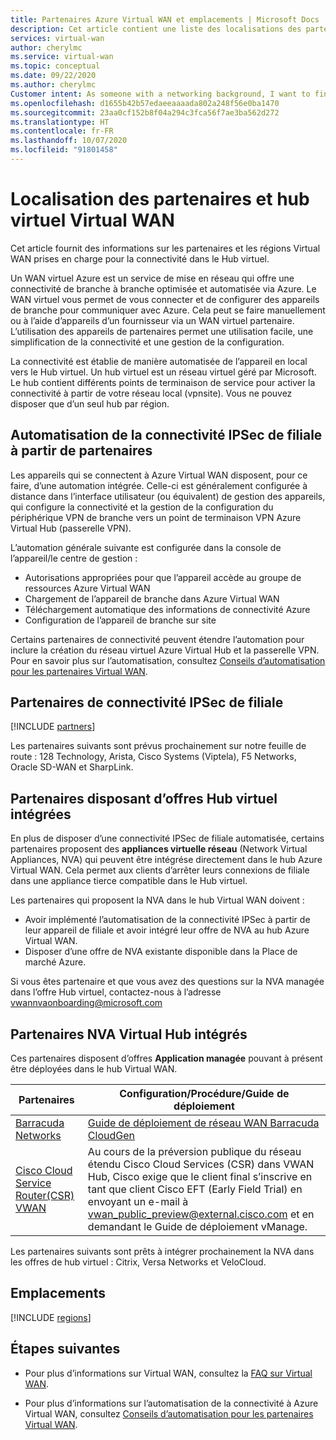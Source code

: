 ```yaml
---
title: Partenaires Azure Virtual WAN et emplacements | Microsoft Docs
description: Cet article contient une liste des localisations des partenaires et hubs Azure Virtual WAN.
services: virtual-wan
author: cherylmc
ms.service: virtual-wan
ms.topic: conceptual
ms.date: 09/22/2020
ms.author: cherylmc
Customer intent: As someone with a networking background, I want to find a Virtual WAN partner
ms.openlocfilehash: d1655b42b57edaeeaaaada802a248f56e0ba1470
ms.sourcegitcommit: 23aa0cf152b8f04a294c3fca56f7ae3ba562d272
ms.translationtype: HT
ms.contentlocale: fr-FR
ms.lasthandoff: 10/07/2020
ms.locfileid: "91801458"
---
```

# <a name="virtual-wan-partners-and-virtual-hub-locations"></a>Localisation des partenaires et hub virtuel Virtual WAN

Cet article fournit des informations sur les partenaires et les régions Virtual WAN prises en charge pour la connectivité dans le Hub virtuel.

Un WAN virtuel Azure est un service de mise en réseau qui offre une connectivité de branche à branche optimisée et automatisée via Azure. Le WAN virtuel vous permet de vous connecter et de configurer des appareils de branche pour communiquer avec Azure. Cela peut se faire manuellement ou à l’aide d’appareils d’un fournisseur via un WAN virtuel partenaire. L’utilisation des appareils de partenaires permet une utilisation facile, une simplification de la connectivité et une gestion de la configuration.

La connectivité est établie de manière automatisée de l’appareil en local vers le Hub virtuel. Un hub virtuel est un réseau virtuel géré par Microsoft. Le hub contient différents points de terminaison de service pour activer la connectivité à partir de votre réseau local (vpnsite). Vous ne pouvez disposer que d’un seul hub par région.

## <a name="branch-ipsec-connectivity-automation-from-partners"></a><a name="automation"></a>Automatisation de la connectivité IPSec de filiale à partir de partenaires

Les appareils qui se connectent à Azure Virtual WAN disposent, pour ce faire, d’une automation intégrée. Celle-ci est généralement configurée à distance dans l’interface utilisateur (ou équivalent) de gestion des appareils, qui configure la connectivité et la gestion de la configuration du périphérique VPN de branche vers un point de terminaison VPN Azure Virtual Hub (passerelle VPN).

L’automation générale suivante est configurée dans la console de l’appareil/le centre de gestion :

* Autorisations appropriées pour que l’appareil accède au groupe de ressources Azure Virtual WAN
* Chargement de l’appareil de branche dans Azure Virtual WAN
* Téléchargement automatique des informations de connectivité Azure
* Configuration de l’appareil de branche sur site 

Certains partenaires de connectivité peuvent étendre l’automation pour inclure la création du réseau virtuel Azure Virtual Hub et la passerelle VPN. Pour en savoir plus sur l’automatisation, consultez [Conseils d’automatisation pour les partenaires Virtual WAN](virtual-wan-configure-automation-providers.md).

## <a name="branch-ipsec-connectivity-partners"></a><a name="partners"></a>Partenaires de connectivité IPSec de filiale

[!INCLUDE [partners](../../includes/virtual-wan-partners-include.md)]

Les partenaires suivants sont prévus prochainement sur notre feuille de route : 128 Technology, Arista, Cisco Systems (Viptela), F5 Networks, Oracle SD-WAN et SharpLink.

## <a name="partners-with-integrated-virtual-hub-offerings"></a>Partenaires disposant d’offres Hub virtuel intégrées
En plus de disposer d’une connectivité IPSec de filiale automatisée, certains partenaires proposent des **appliances virtuelle réseau** (Network Virtual Appliances, NVA) qui peuvent être intégrése directement dans le hub Azure Virtual WAN.  Cela permet aux clients d’arrêter leurs connexions de filiale dans une appliance tierce compatible dans le Hub virtuel.  

Les partenaires qui proposent la NVA dans le hub Virtual WAN doivent :

* Avoir implémenté l’automatisation de la connectivité IPSec à partir de leur appareil de filiale et avoir intégré leur offre de NVA au hub Azure Virtual WAN.
* Disposer d’une offre de NVA existante disponible dans la Place de marché Azure.

Si vous êtes partenaire et que vous avez des questions sur la NVA managée dans l’offre Hub virtuel, contactez-nous à l’adresse vwannvaonboarding@microsoft.com

## <a name="integrated-virtual-hub-nva-partners"></a>Partenaires NVA Virtual Hub intégrés
Ces partenaires disposent d’offres **Application managée** pouvant à présent être déployées dans le hub Virtual WAN.

|Partenaires|Configuration/Procédure/Guide de déploiement|
|---|---|
|[Barracuda Networks](https://azuremarketplace.microsoft.com/en-us/marketplace/apps/barracudanetworks.barracuda_cloudgenwan_gateway?tab=Overviewus/marketplace/apps/barracudanetworks.barracuda_cloudgenwan_gateway?tab=Overview)| [Guide de déploiement de réseau WAN Barracuda CloudGen](https://campus.barracuda.com/product/cloudgenwan/doc/91980640/deployment/)|
|[Cisco Cloud Service Router(CSR) VWAN](https://aka.ms/ciscoMarketPlaceOffer)| Au cours de la préversion publique du réseau étendu Cisco Cloud Services (CSR) dans VWAN Hub, Cisco exige que le client final s’inscrive en tant que client Cisco EFT (Early Field Trial) en envoyant un e-mail à vwan_public_preview@external.cisco.com et en demandant le Guide de déploiement vManage. |

Les partenaires suivants sont prêts à intégrer prochainement la NVA dans les offres de hub virtuel : Citrix, Versa Networks et VeloCloud.

## <a name="locations"></a><a name="locations"></a>Emplacements

[!INCLUDE [regions](../../includes/virtual-wan-regions-include.md)]

## <a name="next-steps"></a>Étapes suivantes

* Pour plus d’informations sur Virtual WAN, consultez la [FAQ sur Virtual WAN](virtual-wan-faq.md).

* Pour plus d’informations sur l’automatisation de la connectivité à Azure Virtual WAN, consultez [Conseils d’automatisation pour les partenaires Virtual WAN](virtual-wan-configure-automation-providers.md).
